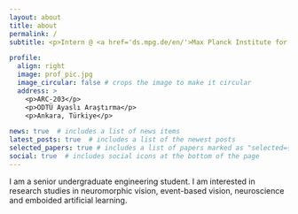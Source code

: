 ```yaml
---
layout: about
title: about
permalink: /
subtitle: <p>Intern @ <a href='ds.mpg.de/en/'>Max Planck Institute for Dynamics And Self Organization</a> under the supervision of <a href='https://github.com/zierenberg'>Dr. Johannes Zierenberg</a> in <a href='viola-priesemann.de'>Viola Priesemann's group</a>. </p> <p>Undergraduate researcher @ <a href='ogam.metu.edu.tr'>METU Center for Image Analysis</a>. </p> <p>Senior @ <a href='eee.metu.edu.tr'>Middle East Technical University Electrical and Electronics Engineering Department</a>. </p>

profile:
  align: right
  image: prof_pic.jpg
  image_circular: false # crops the image to make it circular
  address: >
    <p>ARC-203</p>
    <p>ODTÜ Ayaslı Araştırma</p>
    <p>Ankara, Türkiye</p>

news: true  # includes a list of news items
latest_posts: true  # includes a list of the newest posts
selected_papers: true # includes a list of papers marked as "selected={true}"
social: true  # includes social icons at the bottom of the page
---
```


I am a senior undergraduate engineering student. I am interested in research studies in neuromorphic vision, event-based vision, neuroscience and emboided artificial learning.